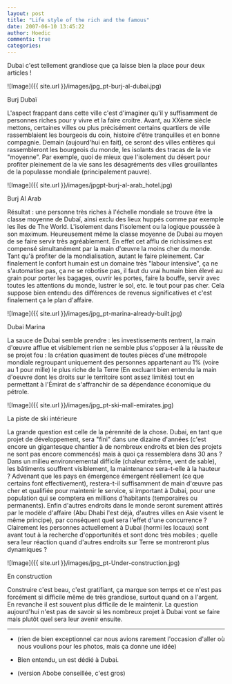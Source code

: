 ```yaml
---
layout: post
title: "Life style of the rich and the famous"
date: 2007-06-10 13:45:22
author: Hoedic
comments: true
categories: 
---
```



Dubai c'est tellement grandiose que ça laisse bien la place pour deux articles !

![Image]({{ site.url }}/images/jpg_pt-burj-al-dubai.jpg)
<div class="photoattrib">Burj Dubaï</div>



L'aspect frappant dans cette ville c'est d'imaginer qu'il y suffisamment de personnes riches pour y vivre et la faire croitre. Avant, au XXème siècle mettons, certaines villes ou plus précisément certains quartiers de ville rassemblaient les bourgeois du coin, histoire d'être tranquilles et en bonne compagnie. Demain (aujourd'hui en fait), ce seront des villes entières qui rassembleront les bourgeois du monde, les isolants des tracas de la vie "moyenne". Par exemple, quoi de mieux que l'isolement du désert pour profiter pleinement de la vie sans les désagréments des villes grouillantes de la populasse mondiale (principalement pauvre).

![Image]({{ site.url }}/images/jpgpt-burj-al-arab_hotel.jpg)
<div class="photoattrib">Burj Al Arab</div>



Résultat : une personne très riches à l'échelle mondiale se trouve être la classe moyenne de Dubaï, ainsi exclu des lieux huppés comme par exemple les îles de The World. L'isolement dans l'isolement ou la logique poussée à son maximum. Heureusement même la classe moyenne de Dubai au moyen de se faire servir très agréablement. En effet cet afflu de richissimes est compensé simultanément par la main d'&#339;uvre la moins cher du monde. Tant qu'à profiter de la mondialisation, autant le faire pleinement. Car finalement le confort humain est un domaine très "labour intensive", ça ne s'automatise pas, ça ne se robotise pas, il faut du vrai humain bien élevé au grain pour porter les bagages, ouvrir les portes, faire la bouffe, servir avec toutes les attentions du monde, lustrer le sol, etc. le tout pour pas cher. Cela suppose bien entendu des différences de revenus significatives et c'est finalement ça le plan d'affaire.

![Image]({{ site.url }}/images/jpg_pt-marina-already-built.jpg)
<div class="photoattrib">Dubai Marina</div>



La sauce de Dubai semble prendre : les investissements rentrent, la main d'&#339;uvre afflue et visiblement rien ne semble plus s'opposer à la réussite de se projet fou : la création quasiment de toutes pièces d'une métropole mondiale regroupant uniquement des personnes appartenant au 1% (voire au 1 pour mille) le plus riche de la Terre (En excluant bien entendu la main d'oeuvre dont les droits sur le territoire sont assez limités) tout en permettant à l'Émirat de s'affranchir de sa dépendance économique du pétrole.

![Image]({{ site.url }}/images/jpg_pt-ski-mall-emirates.jpg)
<div class="photoattrib">La piste de ski intérieure</div>



La grande question est celle de la pérennité de la chose. Dubai, en tant que projet de développement, sera "fini" dans une dizaine d'années (c'est encore un gigantesque chantier à de nombreux endroits et bien des projets ne sont pas encore commencés) mais à quoi ça ressemblera dans 30 ans ? Dans un milieu environnemental difficile (chaleur extrême, vent de sable), les bâtiments souffrent visiblement, la maintenance sera-t-elle à la hauteur ? Advenant que les pays en émergence émergent réellement (ce que certains font effectivement), restera-t-il suffisamment de main d'&#339;uvre pas cher et qualifiée pour maintenir le service, si important à Dubai, pour une population qui se comptera en millions d'habitants (temporaires ou permanents). Enfin d'autres endroits dans le monde seront surement attirés par le modèle d'affaire (Abu Dhabi l'est déjà, d'autres villes en Asie visent le même principe), par conséquent quel sera l'effet d'une concurrence ? Clairement les personnes actuellement à Dubai (hormi les locaux) sont avant tout à la recherche d'opportunités et sont donc très mobiles ; quelle sera leur réaction quand d'autres endroits sur Terre se montreront plus dynamiques ? 

![Image]({{ site.url }}/images/jpg_pt-Under-construction.jpg)
<div class="photoattrib">En construction</div>



Construire c'est beau, c'est gratifiant, ça marque son temps et ce n'est pas forcément si difficile même de très grandiose, surtout quand on a l'argent. En revanche il est souvent plus difficile de le maintenir. La question aujourd'hui n'est pas de savoir si les nombreux projet à Dubai vont se faire mais plutôt quel sera leur avenir ensuite.

***

-   (rien de bien exceptionnel car nous avions rarement l'occasion d'aller où nous voulions pour les photos, mais ça donne une idée)

-  Bien entendu, un  est dédié à Dubai.

-   (version Abobe conseillée, c'est gros)

